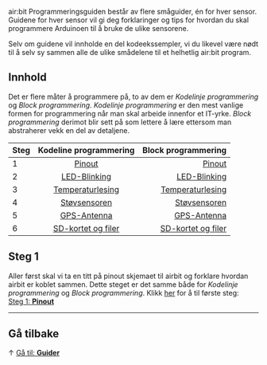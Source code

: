 air:bit Programmeringsguiden består av flere småguider, én for hver sensor. Guidene for hver sensor vil gi deg forklaringer og tips for hvordan du skal programmere Arduinoen til å bruke de ulike sensorene.

Selv om guidene vil innholde en del kodeekssempler, vi du likevel være nødt til å selv sy sammen alle de ulike smådelene til et helhetlig air:bit program.

## Innhold

Det er flere måter å programmere på, to av dem er _Kodelinje programmering_ og _Block programmering_. _Kodelinje programmering_ er den mest vanlige formen for programmering når man skal arbeide innenfor et IT-yrke. _Block programmering_ derimot blir sett på som lettere å lære ettersom man abstraherer vekk en del av detaljene.

| Steg   |   Kodeline programmering    | Block programmering               |
| ------ |:---------------------------:| ---------------------------------:|
|   1    |   [Pinout][pinout]          |  [Pinout][pinout]                 |
|   2    |   [LED-Blinking][led]       |  [LED-Blinking][led-blockly]      |
|   3    |   [Temperaturlesing][dht]   |  [Temperaturlesing][dht-blockly]  |
|   4    |   [Støvsensoren][pm]        |  [Støvsensoren][pm-blockly]       |
|   5    |   [GPS-Antenna][gps]        |  [GPS-Antenna][gps-blockly]       |
|   6    |   [SD-kortet og filer][sd]  |  [SD-kortet og filer][sd-blockly] |

## Steg 1

Aller først skal vi ta en titt på pinout skjemaet til airbit og forklare hvordan airbit er koblet sammen. Dette steget er det samme både for _Kodelinje programmering_ og _Block programmering_. Klikk [her][pinout] for å til første steg:  
[Steg 1: **Pinout**][pinout]

-----

## Gå tilbake

&uarr; [Gå til: **Guider**][guides]

[guides]: airbit-Guider

[pinout]: airbit-Pinout
[led]: airbit-LED-Blinking
[dht]: Programmering-med-Temperatursensoren
[pm]: Programmering-med-Støvsensoren
[gps]: Programmering-med-GPS-antenna
[sd]: Programmering-av-filer-på-SD-kortet

[led-blockly]: airbit-LED-Blinking-Blockly
[dht-blockly]: Programmering-med-Temperatursensoren-Blockly
[pm-blockly]: Programmering-med-Støvsensoren-Blockly
[gps-blockly]: Programmering-med-GPS-antenna-Blockly
[sd-blockly]: Programmering-av-filer-på-SD-kortet-Blockly
